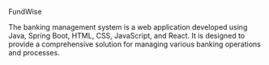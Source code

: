 FundWise

The banking management system is a web application developed using Java, Spring Boot, HTML, CSS, JavaScript, and React. It is designed to provide a comprehensive solution for managing various banking operations and processes.
